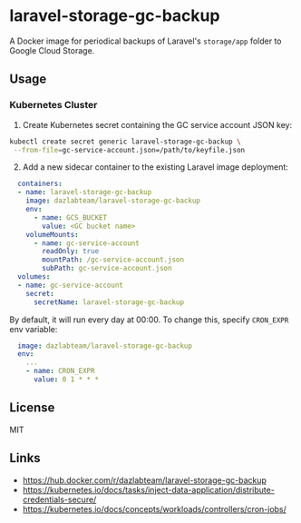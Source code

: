 # laravel-storage-gc-backup

A Docker image for periodical backups of Laravel's `storage/app` folder to Google Cloud Storage.

## Usage

### Kubernetes Cluster

1. Create Kubernetes secret containing the GC service account JSON key:

```bash
kubectl create secret generic laravel-storage-gc-backup \
 --from-file=gc-service-account.json=/path/to/keyfile.json
```

2. Add a new sidecar container to the existing Laravel image deployment:

```yaml
  containers:
  - name: laravel-storage-gc-backup
    image: dazlabteam/laravel-storage-gc-backup
    env:
      - name: GCS_BUCKET
        value: <GC bucket name>
    volumeMounts:
      - name: gc-service-account
        readOnly: true
        mountPath: /gc-service-account.json
        subPath: gc-service-account.json
  volumes:
  - name: gc-service-account
    secret:
      secretName: laravel-storage-gc-backup
```

By default, it will run every day at 00:00. To change this, specify `CRON_EXPR` env variable:

```yaml
  image: dazlabteam/laravel-storage-gc-backup
  env:
    ...
    - name: CRON_EXPR
      value: 0 1 * * *
```

## License

MIT

## Links

- https://hub.docker.com/r/dazlabteam/laravel-storage-gc-backup
- https://kubernetes.io/docs/tasks/inject-data-application/distribute-credentials-secure/
- https://kubernetes.io/docs/concepts/workloads/controllers/cron-jobs/
 